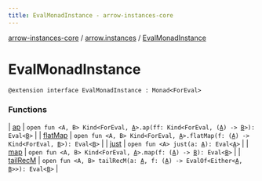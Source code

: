 ```yaml
---
title: EvalMonadInstance - arrow-instances-core
---
```


[arrow-instances-core](../../index.html) / [arrow.instances](../index.html) / [EvalMonadInstance](./index.html)

# EvalMonadInstance

`@extension interface EvalMonadInstance : Monad<ForEval>`

### Functions

| [ap](ap.html) | `open fun <A, B> Kind<ForEval, `[`A`](ap.html#A)`>.ap(ff: Kind<ForEval, (`[`A`](ap.html#A)`) -> `[`B`](ap.html#B)`>): Eval<`[`B`](ap.html#B)`>` |
| [flatMap](flat-map.html) | `open fun <A, B> Kind<ForEval, `[`A`](flat-map.html#A)`>.flatMap(f: (`[`A`](flat-map.html#A)`) -> Kind<ForEval, `[`B`](flat-map.html#B)`>): Eval<`[`B`](flat-map.html#B)`>` |
| [just](just.html) | `open fun <A> just(a: `[`A`](just.html#A)`): Eval<`[`A`](just.html#A)`>` |
| [map](map.html) | `open fun <A, B> Kind<ForEval, `[`A`](map.html#A)`>.map(f: (`[`A`](map.html#A)`) -> `[`B`](map.html#B)`): Eval<`[`B`](map.html#B)`>` |
| [tailRecM](tail-rec-m.html) | `open fun <A, B> tailRecM(a: `[`A`](tail-rec-m.html#A)`, f: (`[`A`](tail-rec-m.html#A)`) -> EvalOf<Either<`[`A`](tail-rec-m.html#A)`, `[`B`](tail-rec-m.html#B)`>>): Eval<`[`B`](tail-rec-m.html#B)`>` |

